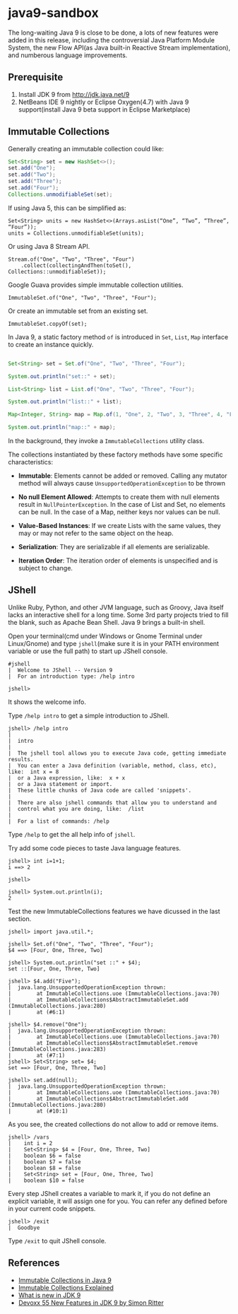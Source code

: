 # java9-sandbox

The long-waiting Java 9 is close to be done, a lots of new features were added in this release, including the controversial Java Platform Module System, the new Flow API(as Java built-in Reactive Stream implementation), and numberous language improvements.

## Prerequisite

1. Install JDK 9 from http://jdk.java.net/9
2. NetBeans IDE 9 nightly or Eclipse Oxygen(4.7) with Java 9 support(install Java 9 beta support in Eclipse Marketplace)

## Immutable Collections

Generally creating an immutable collection could like:

```java
Set<String> set = new HashSet<>();
set.add("One");
set.add("Two");
set.add("Three");
set.add("Four");
Collections.unmodifiableSet(set);
```

If using Java 5, this can be simplified as:

```
Set<String> units = new HashSet<>(Arrays.asList(“One”, “Two”, “Three”, “Four”));
units = Collections.unmodifiableSet(units);
```

Or using Java 8 Stream API.

```
Stream.of("One", "Two", "Three", "Four")
	.collect(collectingAndThen(toSet(), Collections::unmodifiableSet));
```

Google Guava provides simple immutable collection utilities.

```
ImmutableSet.of("One", "Two", "Three", "Four");
```

Or create an immutable set from an existing set.

```
ImmutableSet.copyOf(set);
```

In Java 9, a static factory method `of` is introduced in `Set`, `List`, `Map` interface to create an instance quickly.

```java

Set<String> set = Set.of("One", "Two", "Three", "Four");

System.out.println("set::" + set);

List<String> list = List.of("One", "Two", "Three", "Four");

System.out.println("list::" + list);

Map<Integer, String> map = Map.of(1, "One", 2, "Two", 3, "Three", 4, "Four");

System.out.println("map::" + map);
```

In the background, they invoke a `ImmutableCollections` utility class. 

The collections instantiated by these factory methods have some specific characteristics:

* **Immutable**: Elements cannot be added or removed. Calling any mutator method will always cause `UnsupportedOperationException` to be thrown

* **No null Element Allowed**: Attempts to create them with null elements result in `NullPointerException`. In the case of List and Set, no elements can be null. In the case of a Map, neither keys nor values can be null.

* **Value-Based Instances**: If we create Lists with the same values, they may or may not refer to the same object on the heap.

* **Serialization**:  They are serializable if all elements are serializable.

* **Iteration Order**: The iteration order of elements is unspecified and is subject to change.

## JShell

Unlike Ruby, Python, and other JVM language, such as Groovy, Java itself lacks an interactive shell for a long time. Some 3rd party projects tried to fill the blank, such as Apache Bean Shell. Java 9 brings a built-in shell.

Open your terminal(cmd under Windows or Gnome Terminal under Linux/Gnome) and type `jshell`(make sure it is in your PATH environment variable or use the full path) to start up JShell console.

```
#jshell
|  Welcome to JShell -- Version 9
|  For an introduction type: /help intro

jshell>
```

It shows the welcome info.

Type `/help intro` to get a simple introduction to JShell.

```
jshell> /help intro
|
|  intro
|
|  The jshell tool allows you to execute Java code, getting immediate results.
|  You can enter a Java definition (variable, method, class, etc), like:  int x = 8
|  or a Java expression, like:  x + x
|  or a Java statement or import.
|  These little chunks of Java code are called 'snippets'.
|
|  There are also jshell commands that allow you to understand and
|  control what you are doing, like:  /list
|
|  For a list of commands: /help
```

Type `/help` to get the all help info of `jshell`.

Try add some code pieces to taste Java language features.

```
jshell> int i=1+1;
i ==> 2

jshell>

jshell> System.out.println(i);
2

```

Test the new ImmutableCollections features we have dicussed in the last section.

```
jshell> import java.util.*;

jshell> Set.of("One", "Two", "Three", "Four");
$4 ==> [Four, One, Three, Two]

jshell> System.out.println("set ::" + $4);
set ::[Four, One, Three, Two]

jshell> $4.add("Five");
|  java.lang.UnsupportedOperationException thrown:
|        at ImmutableCollections.uoe (ImmutableCollections.java:70)
|        at ImmutableCollections$AbstractImmutableSet.add (ImmutableCollections.java:280)
|        at (#6:1)

jshell> $4.remove("One");
|  java.lang.UnsupportedOperationException thrown:
|        at ImmutableCollections.uoe (ImmutableCollections.java:70)
|        at ImmutableCollections$AbstractImmutableSet.remove (ImmutableCollections.java:283)
|        at (#7:1)
jshell> Set<String> set= $4;
set ==> [Four, One, Three, Two]

jshell> set.add(null);
|  java.lang.UnsupportedOperationException thrown:
|        at ImmutableCollections.uoe (ImmutableCollections.java:70)
|        at ImmutableCollections$AbstractImmutableSet.add (ImmutableCollections.java:280)
|        at (#10:1)
```

As you see, the created collections do not allow to add or remove items.

```
jshell> /vars
|    int i = 2
|    Set<String> $4 = [Four, One, Three, Two]
|    boolean $6 = false
|    boolean $7 = false
|    boolean $8 = false
|    Set<String> set = [Four, One, Three, Two]
|    boolean $10 = false
```

Every step JShell creates a variable to mark it, if you do not define an explicit variable, it will assign one for you. You can refer any defined before in your current code snippets.

```
jshell> /exit
|  Goodbye
```

Type `/exit` to quit JShell console.

## References

* [Immutable Collections in Java 9 ](https://dzone.com/articles/immutable-collections-in-java-9)
* [Immutable Collections Explained](https://github.com/google/guava/wiki/ImmutableCollectionsExplained)
* [What is new in JDK 9](https://www.quora.com/What-is-new-in-JDK-9)
* [Devoxx 55 New Features in JDK 9 by Simon Ritter](https://goo.gl/d2F7rH)